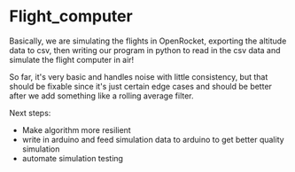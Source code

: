 # Flight_computer
Basically, we are simulating the flights in OpenRocket, exporting the altitude data to csv, then writing our program in python to read in the csv data and simulate the flight computer in air!

So far, it's very basic and handles noise with little consistency, but that should be fixable since it's just certain edge cases and should be better after we add something like a rolling average filter.

Next steps:
  - Make algorithm more resilient
  - write in arduino and feed simulation data to arduino to get better quality simulation
  - automate simulation testing
